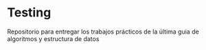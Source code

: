 # Testing
Repositorio para entregar los trabajos prácticos de la última guia de algoritmos y estructura de datos
